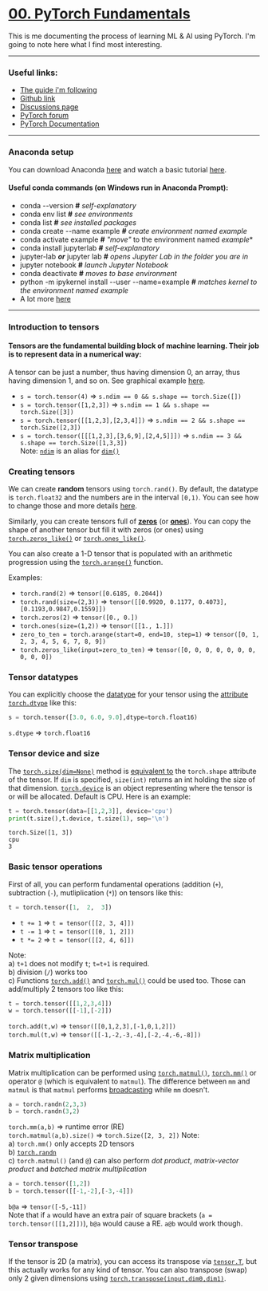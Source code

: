 
# [00. PyTorch Fundamentals](https://www.learnpytorch.io/00_pytorch_fundamentals/)
This is me documenting the process of learning ML & AI using PyTorch. I'm going to note here what I find most interesting.

---------------- 

### Useful links:

- [The guide i'm following](https://colab.research.google.com/github/mrdbourke/pytorch-deep-learning/blob/main/00_pytorch_fundamentals.ipynb) 
- [Github link ](https://github.com/mrdbourke/pytorch-deep-learning)
- [Discussions page](https://github.com/mrdbourke/pytorch-deep-learning/discussions)
- [PyTorch forum](https://discuss.pytorch.org/)
- [PyTorch Documentation](https://pytorch.org/docs/stable/)

-------------------
### Anaconda setup
You can download Anaconda [here](https://www.anaconda.com/download) and watch a basic tutorial [here](https://freelearning.anaconda.cloud/get-started-with-anaconda).

#### Useful conda commands (on Windows run in Anaconda Prompt):
- conda --version **#** *self-explanatory*
- conda env list **#** *see environments*
- conda list **#** *see installed packages*
- conda create --name example **#** *create environment named *example**
- conda activate example **#** *"move"* to the environment named *example**
- conda install jupyterlab **#** *self-explanatory*
- jupyter-lab ***or*** jupyter lab **#** *opens Jupyter Lab in the folder you are in*
- jupyter notebook **#** *launch Jupyter Notebook*
- conda deactivate **#** *moves to base environment*
- python -m ipykernel install --user --name=example **#** *matches kernel to the environment named *example**
- A lot more [here](https://docs.conda.io/projects/conda/en/latest/_downloads/a35958a2a7fa1e927e7dfb61ebcd69a9/conda-4.14.pdf)

---

### Introduction to tensors

#### **Tensors** are the fundamental building block of machine learning. Their job is to represent data in a numerical way:
A tensor can be just a number, thus having dimension 0, an array, thus having dimension 1, and so on. See graphical example [here](https://raw.githubusercontent.com/mrdbourke/pytorch-deep-learning/main/images/00-scalar-vector-matrix-tensor.png).
- `s = torch.tensor(4)` $\Rightarrow$ `s.ndim == 0 && s.shape == torch.Size([])`
- `s = torch.tensor([1,2,3])` $\Rightarrow$ `s.ndim == 1 && s.shape == torch.Size([3])`
- `s = torch.tensor([[1,2,3],[2,3,4]])` $\Rightarrow$ `s.ndim == 2 && s.shape == torch.Size([2,3])`
- `s = torch.tensor([[[1,2,3],[3,6,9],[2,4,5]]])` $\Rightarrow$ `s.ndim == 3 && s.shape == torch.Size([1,3,3])`\
Note: [`ndim`](https://pytorch.org/docs/stable/generated/torch.Tensor.ndim.html?highlight=tensor+ndim#torch.Tensor.ndim) is an alias for [`dim()`](https://pytorch.org/docs/stable/generated/torch.Tensor.dim.html#torch.Tensor.dim)

### Creating tensors

We can create **random** tensors using `torch.rand()`. By default, the datatype is `torch.float32` and the numbers are in the interval `[0,1)`. You can see how to change those and more details [here](https://pytorch.org/docs/stable/generated/torch.rand.html?highlight=rand#torch.rand).

Similarly, you can create tensors full of [**zeros**](https://pytorch.org/docs/stable/generated/torch.zeros.html?highlight=zeros#torch.zeros) (or [**ones**](https://pytorch.org/docs/stable/generated/torch.ones.html?highlight=ones#torch.ones)). You can copy the shape of another tensor but fill it with zeros (or ones) using [`torch.zeros_like()`](https://pytorch.org/docs/stable/generated/torch.zeros_like.html) or [`torch.ones_like()`](https://pytorch.org/docs/1.9.1/generated/torch.ones_like.html).

You can also create a 1-D tensor that is populated with an arithmetic progression using the [`torch.arange()`](https://pytorch.org/docs/stable/generated/torch.arange.html?highlight=arange#torch.arange) function.

Examples:

- `torch.rand(2)` $\Rightarrow$ `tensor([0.6185, 0.2044])`
- `torch.rand(size=(2,3))` $\Rightarrow$ `tensor([[0.9920, 0.1177, 0.4073],[0.1193,0.9847,0.1559]])`
- `torch.zeros(2)` $\Rightarrow$ `tensor([0., 0.])`
- `torch.ones(size=(1,2))` $\Rightarrow$ `tensor([[1., 1.]])`
- `zero_to_ten = torch.arange(start=0, end=10, step=1)` $\Rightarrow$ `tensor([0, 1, 2, 3, 4, 5, 6, 7, 8, 9])`
- `torch.zeros_like(input=zero_to_ten)` $\Rightarrow$ `tensor([0, 0, 0, 0, 0, 0, 0, 0, 0, 0])`


### Tensor datatypes

You can explicitly choose the [datatype](https://pytorch.org/docs/stable/tensors.html#data-types) for your tensor using the [attribute `torch.dtype`](https://pytorch.org/docs/stable/tensor_attributes.html#torch.dtype) like this:
```py 
s = torch.tensor([3.0, 6.0, 9.0],dtype=torch.float16)
```
`s.dtype` $\Rightarrow$ `torch.float16`

### Tensor device and size

The [`torch.size(dim=None)`](https://pytorch.org/docs/stable/generated/torch.Tensor.size.html?highlight=tensor+size#torch.Tensor.size) method is [equivalent to](https://github.com/pytorch/pytorch/issues/5544) the `torch.shape` attribute of the tensor. If `dim` is specified, `size(int)` returns an int holding the size of that dimension. [`torch.device`](https://pytorch.org/docs/stable/tensor_attributes.html?highlight=device#torch.device) is an object representing where the tensor is or will be allocated. Default is CPU. Here is an example:

```py
t = torch.tensor(data=[[1,2,3]], device='cpu')
print(t.size(),t.device, t.size(1), sep='\n')
```

`torch.Size([1, 3])`\
`cpu`\
`3`

### Basic tensor operations
First of all, you can perform fundamental operations (addition (`+`), subtraction (`-`), mutliplication (`*`)) on tensors like this:
```py
t = torch.tensor([1,  2,  3])
```
- `t += 1` $\Rightarrow$ `t = tensor([[2, 3, 4]])`
- `t -= 1` $\Rightarrow$ `t = tensor([[0, 1, 2]])`
- `t *= 2` $\Rightarrow$ `t = tensor([[2, 4, 6]])`

Note: \
a) `t+1` does not modify `t`; `t=t+1` is required.\
b) division (`/`) works too \
c) Functions [`torch.add()`](https://pytorch.org/docs/stable/generated/torch.add.html) and [`torch.mul()`](https://pytorch.org/docs/stable/generated/torch.mul.html#torch.mul) could be used too. Those can add/multiply 2 tensors too like this:
```py
t = torch.tensor([[1,2,3,4]])
w = torch.tensor([[-1],[-2]])
```
`torch.add(t,w)` $\Rightarrow$ `tensor([[0,1,2,3],[-1,0,1,2]])`\
`torch.mul(t,w)` $\Rightarrow$ `tensor([[-1,-2,-3,-4],[-2,-4,-6,-8]])`

### Matrix multiplication
Matrix multiplication can be performed using [`torch.matmul()`](https://pytorch.org/docs/stable/generated/torch.matmul.html?highlight=matmul#torch.matmul), [`torch.mm()`](https://pytorch.org/docs/stable/generated/torch.mm.html?highlight=mm#torch.mm) or operator `@` (which is equivalent to `matmul`). The difference between `mm` and `matmul` is that `matmul` performs [broadcasting](https://pytorch.org/docs/stable/notes/broadcasting.html) while `mm` doesn't.
```py
a = torch.randn(2,3,3)
b = torch.randn(3,2)
```
`torch.mm(a,b)` $\Rightarrow$ runtime error (RE)\
`torch.matmul(a,b).size()` $\Rightarrow$ `torch.Size([2, 3, 2])`
Note: \
a) `torch.mm()` only accepts 2D tensors\
b) [`torch.randn`](https://pytorch.org/docs/stable/generated/torch.randn.html?highlight=randn#torch.randn)\
c) `torch.matmul()` (and `@`) can also perform *dot product*, *matrix-vector product* and *batched matrix multiplication*
```py
a = torch.tensor([1,2])
b = torch.tensor([[-1,-2],[-3,-4]])
```
`b@a` $\Rightarrow$ `tensor([-5,-11])` \
Note that if `a` would have an extra pair of square brackets (`a = torch.tensor([[1,2]])`), `b@a` would cause a RE. `a@b` would work though.

### Tensor transpose
If the tensor is 2D (a matrix), you can access its transpose via [`tensor.T`](https://pytorch.org/docs/stable/tensors.html?highlight=tensor+t#torch.Tensor.T), but this actually works for any kind of tensor. You can also transpose (swap) only 2 given dimensions using [`torch.transpose(input,dim0,dim1)`](https://pytorch.org/docs/stable/generated/torch.transpose.html#torch.transpose).
<!--stackedit_data:
eyJoaXN0b3J5IjpbNzI3Nzc0NjA0LDIwNzY4NTc2MzgsLTcyMD
QxNjEzOCwtMzA0MTI0OTAsLTEwNjg0OTc1NTIsMTg0MDIyNzY1
NywtOTU4NjYyNjY0LC0xNzE5OTEzMzc2LC02Njc0OTc0NDcsLT
g4MzQ2MjQwMywtMTczMTExNzMyMSwxMzUyMjAyMjU1LC0yMDY2
ODk0MTI3LC0xMzU4NTQ0ODA5LDE2Nzk1MzcwNzQsLTI3MzAxND
YyNCwzMjk2MDUzNzcsLTE5ODI1MzQzNDgsLTE5OTE1NzkzMDUs
MTQwODczNjU0NV19
-->